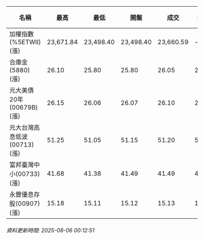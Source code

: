 | 名稱 | 最高 | 最低 | 開盤 | 成交 | 均價 | 成交金額(億) | 昨收 | 漲跌幅 | 漲跌 | 總量 | 昨量 | 振幅 |
| -------- | -------- | -------- | -------- |-------- | -------- | -------- |-------- |-------- |-------- | -------- | -------- |-------- |
|加權指數(%5ETWII) (漲)|23,671.84|23,498.40|23,498.40|23,660.59|-|3,684.90|23,378.94|1.20%|281.65|6,565,239|0|0.74%|
|合庫金(5880) (漲)|26.10|25.80|25.80|26.05|26.01|3.70|25.90|0.58%|0.15|14,243|12,071|1.16%|
|元大美債20年(00679B) (漲)|26.15|26.06|26.07|26.10|26.11|10.97|25.76|1.32%|0.34|41,998|61,190|0.35%|
|元大台灣高息低波(00713) (漲)|51.25|51.05|51.15|51.20|51.19|3.10|50.95|0.49%|0.25|6,048|8,326|0.39%|
|富邦臺灣中小(00733) (漲)|41.68|41.38|41.49|41.49|41.53|0.311|41.12|0.90%|0.37|749|698|0.73%|
|永豐優息存股(00907) (漲)|15.18|15.11|15.12|15.13|15.14|0.196|15.11|0.13%|0.02|1,291|1,491|0.46%|
###### 資料更新時間: 2025-08-06 00:12:51